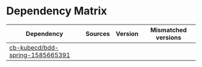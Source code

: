 # Dependency Matrix

Dependency | Sources | Version | Mismatched versions
---------- | ------- | ------- | -------------------
[cb-kubecd/bdd-spring-1585665391](https://github.com/cb-kubecd/bdd-spring-1585665391.git) |  | []() | 
